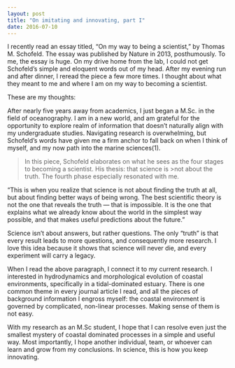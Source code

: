 ```yaml
---
layout: post
title: "On imitating and innovating, part I"
date: 2016-07-10
---
```


I recently read an essay titled, “On my way to being a scientist,” by Thomas M. Schofeld. The essay was published by Nature in 2013, posthumously. To me, the essay is huge. On my drive home from the lab, I could not get Schofeld’s simple and eloquent words out of my head. After my evening run and after dinner, I reread the piece a few more times. I thought about what they meant to me and where I am on my way to becoming a scientist. 

These are my thoughts:

After nearly five years away from academics, I just began a M.Sc. in the field of oceanography. I am in a new world, and am grateful for the opportunity to explore realm of information that doesn’t naturally align with my undergraduate studies. Navigating research is overwhelming, but Schofeld’s words have given me a firm anchor to fall back on when I think of myself, and my now path into the marine sciences(1). 

>In this piece, Schofeld elaborates on what he sees as the four stages to becoming a scientist. His thesis: that science is >not about the truth. The fourth phase especially resonated with me.

“This is when you realize that science is not about finding the truth at all, but about finding better ways of being wrong. The best scientific theory is not the one that reveals the truth — that is impossible. It is the one that explains what we already know about the world in the simplest way possible, and that makes useful predictions about the future.”

Science isn’t about answers, but rather questions. The only “truth” is that every result leads to more questions, and consequently more research. I love this idea because it shows that science will never die, and every experiment will carry a legacy.

When I read the above paragraph, I connect it to my current research. I interested in hydrodynamics and morphological evolution of coastal environments, specifically in a tidal-dominated estuary. There is one common theme in every journal article I read, and all the pieces of background information I engross myself: the coastal environment is governed by complicated, non-linear processes. Making sense of them is not easy.

With my research as an M.Sc student, I hope that I can resolve even just the smallest mystery of coastal dominated processes in a simple and useful way. Most importantly, I hope another individual, team, or whoever can learn and grow from my conclusions. In science, this is how you keep innovating. 
